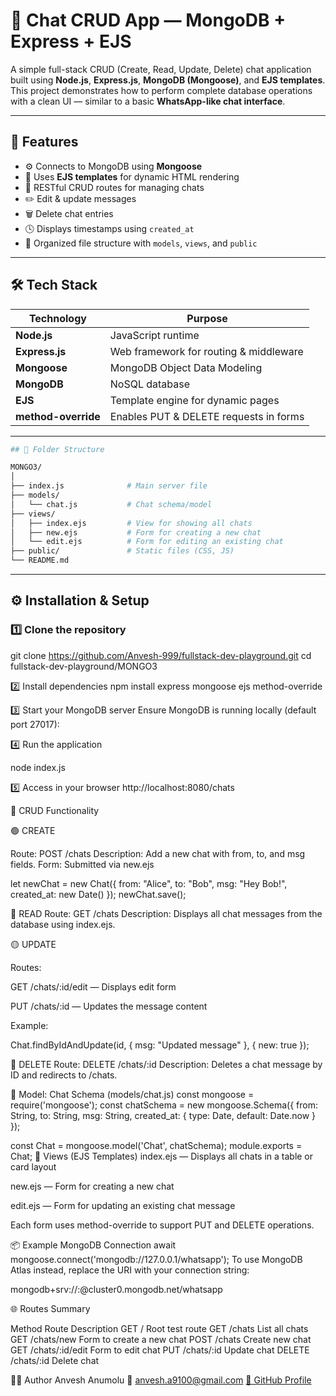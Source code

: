 # 💬 Chat CRUD App — MongoDB + Express + EJS

A simple full-stack CRUD (Create, Read, Update, Delete) chat application built using **Node.js**, **Express.js**, **MongoDB (Mongoose)**, and **EJS templates**.  
This project demonstrates how to perform complete database operations with a clean UI — similar to a basic **WhatsApp-like chat interface**.

---

## 🚀 Features

- ⚙️ Connects to MongoDB using **Mongoose**
- 📄 Uses **EJS templates** for dynamic HTML rendering
- 🧩 RESTful CRUD routes for managing chats
- ✏️ Edit & update messages
- 🗑️ Delete chat entries
- 🕓 Displays timestamps using `created_at`
- 📁 Organized file structure with `models`, `views`, and `public`

---

## 🛠️ Tech Stack

| Technology | Purpose |
|-------------|----------|
| **Node.js** | JavaScript runtime |
| **Express.js** | Web framework for routing & middleware |
| **Mongoose** | MongoDB Object Data Modeling |
| **MongoDB** | NoSQL database |
| **EJS** | Template engine for dynamic pages |
| **method-override** | Enables PUT & DELETE requests in forms |

---
```bash ...
## 📁 Folder Structure

MONGO3/
│
├── index.js              # Main server file
├── models/
│   └── chat.js           # Chat schema/model
├── views/
│   ├── index.ejs         # View for showing all chats
│   ├── new.ejs           # Form for creating a new chat
│   └── edit.ejs          # Form for editing an existing chat
├── public/               # Static files (CSS, JS)
└── README.md
 ```
---

## ⚙️ Installation & Setup

### 1️⃣ Clone the repository

git clone https://github.com/Anvesh-999/fullstack-dev-playground.git
cd fullstack-dev-playground/MONGO3

2️⃣ Install dependencies
npm install express mongoose ejs method-override

3️⃣ Start your MongoDB server
Ensure MongoDB is running locally (default port 27017):

4️⃣ Run the application

node index.js

5️⃣ Access in your browser
http://localhost:8080/chats

💬 CRUD Functionality

🟢 CREATE

Route: POST /chats
Description: Add a new chat with from, to, and msg fields.
Form: Submitted via new.ejs

let newChat = new Chat({
  from: "Alice",
  to: "Bob",
  msg: "Hey Bob!",
  created_at: new Date()
});
newChat.save();

🔵 READ
Route: GET /chats
Description: Displays all chat messages from the database using index.ejs.

🟡 UPDATE

Routes:

GET /chats/:id/edit — Displays edit form

PUT /chats/:id — Updates the message content

Example:

Chat.findByIdAndUpdate(id, { msg: "Updated message" }, { new: true });

🔴 DELETE
Route: DELETE /chats/:id
Description: Deletes a chat message by ID and redirects to /chats.

🧠 Model: Chat Schema (models/chat.js)
const mongoose = require('mongoose');
const chatSchema = new mongoose.Schema({
  from: String,
  to: String,
  msg: String,
  created_at: {
    type: Date,
    default: Date.now
  }
});

const Chat = mongoose.model('Chat', chatSchema);
module.exports = Chat;
🎨 Views (EJS Templates)
index.ejs — Displays all chats in a table or card layout

new.ejs — Form for creating a new chat

edit.ejs — Form for updating an existing chat message

Each form uses method-override to support PUT and DELETE operations.

📦 Example MongoDB Connection
await mongoose.connect('mongodb://127.0.0.1/whatsapp');
To use MongoDB Atlas instead, replace the URI with your connection string:

mongodb+srv://<username>:<password>@cluster0.mongodb.net/whatsapp

🌐 Routes Summary

Method	Route	Description
GET	/	Root test route
GET	/chats	List all chats
GET	/chats/new	Form to create a new chat
POST	/chats	Create new chat
GET	/chats/:id/edit	Form to edit chat
PUT	/chats/:id	Update chat
DELETE	/chats/:id	Delete chat

🧑‍💻 Author
Anvesh Anumolu
📧 anvesh.a9100@gmail.com
[🔗 GitHub Profile](https://github.com/Anvesh-999)

